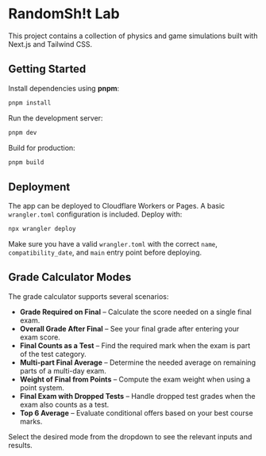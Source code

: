 # RandomSh!t Lab

This project contains a collection of physics and game simulations built with Next.js and Tailwind CSS.

## Getting Started

Install dependencies using **pnpm**:

```bash
pnpm install
```

Run the development server:

```bash
pnpm dev
```

Build for production:

```bash
pnpm build
```

## Deployment

The app can be deployed to Cloudflare Workers or Pages. A basic `wrangler.toml` configuration is included. Deploy with:

```bash
npx wrangler deploy
```

Make sure you have a valid `wrangler.toml` with the correct `name`, `compatibility_date`, and `main` entry point before deploying.


## Grade Calculator Modes

The grade calculator supports several scenarios:

- **Grade Required on Final** – Calculate the score needed on a single final exam.
- **Overall Grade After Final** – See your final grade after entering your exam score.
- **Final Counts as a Test** – Find the required mark when the exam is part of the test category.
- **Multi-part Final Average** – Determine the needed average on remaining parts of a multi-day exam.
- **Weight of Final from Points** – Compute the exam weight when using a point system.
- **Final Exam with Dropped Tests** – Handle dropped test grades when the exam also counts as a test.
- **Top 6 Average** – Evaluate conditional offers based on your best course marks.

Select the desired mode from the dropdown to see the relevant inputs and results.
